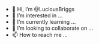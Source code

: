 - 👋 Hi, I’m @LuciousBriggs
- 👀 I’m interested in ...
- 🌱 I’m currently learning ...
- 💞️ I’m looking to collaborate on ...
- 📫 How to reach me ...

<!---
LuciousBriggs/LuciousBriggs is a ✨ special ✨ repository because its `README.md` (this file) appears on your GitHub profile.
You can click the Preview link to take a look at your changes.
--->
